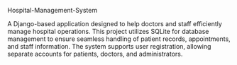 Hospital-Management-System


A Django-based application designed to help doctors and staff efficiently manage hospital operations. This project utilizes SQLite for database management to ensure seamless handling of patient records, appointments, and staff information. The system supports user registration, allowing separate accounts for patients, doctors, and administrators.
